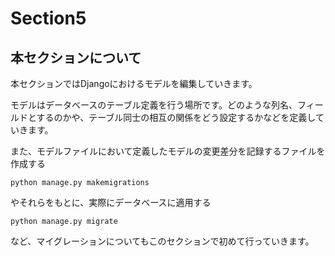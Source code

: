 # Section5

## 本セクションについて

本セクションではDjangoにおけるモデルを編集していきます。

モデルはデータベースのテーブル定義を行う場所です。どのような列名、フィールドとするのかや、テーブル同士の相互の関係をどう設定するかなどを定義していきます。

また、モデルファイルにおいて定義したモデルの変更差分を記録するファイルを作成する

```
python manage.py makemigrations
```

やそれらをもとに、実際にデータベースに適用する

```
python manage.py migrate
```

など、マイグレーションについてもこのセクションで初めて行っていきます。

